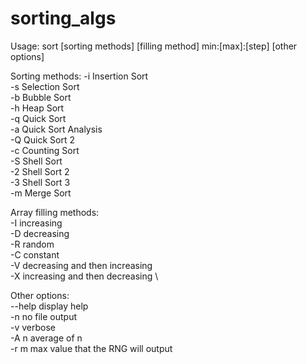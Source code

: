 # sorting_algs

Usage: sort [sorting methods] [filling method] min:[max]:[step] [other options]

Sorting methods:
-i      Insertion Sort \
-s      Selection Sort \
-b      Bubble Sort \
-h      Heap Sort \
-q      Quick Sort \
-a      Quick Sort Analysis \
-Q      Quick Sort 2 \
-c      Counting Sort \
-S      Shell Sort \
-2      Shell Sort 2 \
-3      Shell Sort 3 \
-m      Merge Sort

Array filling methods: \
-I      increasing \
-D      decreasing \
-R      random \
-C      constant \
-V      decreasing and then increasing \
-X      increasing and then decreasing \

Other options: \
 --help     display help \
     -n     no file output \
     -v     verbose \
     -A n   average of n \
     -r m   max value that the RNG will output
